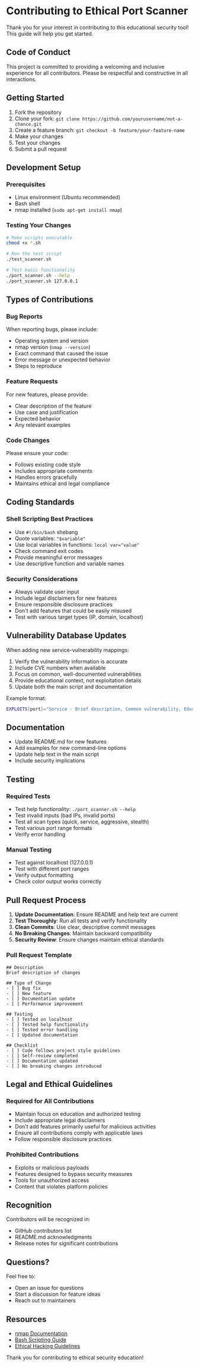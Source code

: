 # Contributing to Ethical Port Scanner

Thank you for your interest in contributing to this educational security tool! This guide will help you get started.

## Code of Conduct

This project is committed to providing a welcoming and inclusive experience for all contributors. Please be respectful and constructive in all interactions.

## Getting Started

1. Fork the repository
2. Clone your fork: `git clone https://github.com/yourusername/not-a-chance.git`
3. Create a feature branch: `git checkout -b feature/your-feature-name`
4. Make your changes
5. Test your changes
6. Submit a pull request

## Development Setup

### Prerequisites
- Linux environment (Ubuntu recommended)
- Bash shell
- nmap installed (`sudo apt-get install nmap`)

### Testing Your Changes
```bash
# Make scripts executable
chmod +x *.sh

# Run the test script
./test_scanner.sh

# Test basic functionality
./port_scanner.sh --help
./port_scanner.sh 127.0.0.1
```

## Types of Contributions

### Bug Reports
When reporting bugs, please include:
- Operating system and version
- nmap version (`nmap --version`)
- Exact command that caused the issue
- Error message or unexpected behavior
- Steps to reproduce

### Feature Requests
For new features, please provide:
- Clear description of the feature
- Use case and justification
- Expected behavior
- Any relevant examples

### Code Changes
Please ensure your code:
- Follows existing code style
- Includes appropriate comments
- Handles errors gracefully
- Maintains ethical and legal compliance

## Coding Standards

### Shell Scripting Best Practices
- Use `#!/bin/bash` shebang
- Quote variables: `"$variable"`
- Use local variables in functions: `local var="value"`
- Check command exit codes
- Provide meaningful error messages
- Use descriptive function and variable names

### Security Considerations
- Always validate user input
- Include legal disclaimers for new features
- Ensure responsible disclosure practices
- Don't add features that could be easily misused
- Test with various target types (IP, domain, localhost)

## Vulnerability Database Updates

When adding new service-vulnerability mappings:

1. Verify the vulnerability information is accurate
2. Include CVE numbers when available
3. Focus on common, well-documented vulnerabilities
4. Provide educational context, not exploitation details
5. Update both the main script and documentation

Example format:
```bash
EXPLOITS[port]="Service - Brief description, Common vulnerability, Educational note"
```

## Documentation

- Update README.md for new features
- Add examples for new command-line options
- Update help text in the main script
- Include security implications

## Testing

### Required Tests
- Test help functionality: `./port_scanner.sh --help`
- Test invalid inputs (bad IPs, invalid ports)
- Test all scan types (quick, service, aggressive, stealth)
- Test various port range formats
- Verify error handling

### Manual Testing
- Test against localhost (127.0.0.1)
- Test with different port ranges
- Verify output formatting
- Check color output works correctly

## Pull Request Process

1. **Update Documentation**: Ensure README and help text are current
2. **Test Thoroughly**: Run all tests and verify functionality
3. **Clean Commits**: Use clear, descriptive commit messages
4. **No Breaking Changes**: Maintain backward compatibility
5. **Security Review**: Ensure changes maintain ethical standards

### Pull Request Template
```
## Description
Brief description of changes

## Type of Change
- [ ] Bug fix
- [ ] New feature
- [ ] Documentation update
- [ ] Performance improvement

## Testing
- [ ] Tested on localhost
- [ ] Tested help functionality
- [ ] Tested error handling
- [ ] Updated documentation

## Checklist
- [ ] Code follows project style guidelines
- [ ] Self-review completed
- [ ] Documentation updated
- [ ] No breaking changes introduced
```

## Legal and Ethical Guidelines

### Required for All Contributions
- Maintain focus on education and authorized testing
- Include appropriate legal disclaimers
- Don't add features primarily useful for malicious activities
- Ensure all contributions comply with applicable laws
- Follow responsible disclosure practices

### Prohibited Contributions
- Exploits or malicious payloads
- Features designed to bypass security measures
- Tools for unauthorized access
- Content that violates platform policies

## Recognition

Contributors will be recognized in:
- GitHub contributors list
- README.md acknowledgments
- Release notes for significant contributions

## Questions?

Feel free to:
- Open an issue for questions
- Start a discussion for feature ideas
- Reach out to maintainers

## Resources

- [nmap Documentation](https://nmap.org/docs.html)
- [Bash Scripting Guide](https://tldp.org/LDP/Bash-Beginners-Guide/html/)
- [Ethical Hacking Guidelines](https://www.eccouncil.org/ethical-hacking/)

Thank you for contributing to ethical security education!

